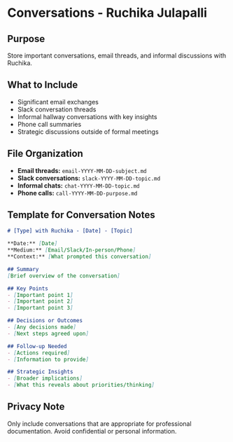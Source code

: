 # Conversations - Ruchika Julapalli

## Purpose
Store important conversations, email threads, and informal discussions with Ruchika.

## What to Include
- Significant email exchanges
- Slack conversation threads
- Informal hallway conversations with key insights
- Phone call summaries
- Strategic discussions outside of formal meetings

## File Organization
- **Email threads:** `email-YYYY-MM-DD-subject.md`
- **Slack conversations:** `slack-YYYY-MM-DD-topic.md`
- **Informal chats:** `chat-YYYY-MM-DD-topic.md`
- **Phone calls:** `call-YYYY-MM-DD-purpose.md`

## Template for Conversation Notes
```markdown
# [Type] with Ruchika - [Date] - [Topic]

**Date:** [Date]
**Medium:** [Email/Slack/In-person/Phone]
**Context:** [What prompted this conversation]

## Summary
[Brief overview of the conversation]

## Key Points
- [Important point 1]
- [Important point 2]
- [Important point 3]

## Decisions or Outcomes
- [Any decisions made]
- [Next steps agreed upon]

## Follow-up Needed
- [Actions required]
- [Information to provide]

## Strategic Insights
- [Broader implications]
- [What this reveals about priorities/thinking]
```

## Privacy Note
Only include conversations that are appropriate for professional documentation. Avoid confidential or personal information.